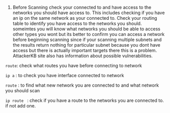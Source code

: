 1. Before Scanning check your connected to and have access to the networks you should have access to. This includes checking if you have an ip on the same network as your connected to. Check your routing table to identify you have access to the networks you should. someimtes you will know what networks you should be able to access other types you wont but its better to confirm you can access a network before beginning scanning since if your scanning multiple subnets and the results return nothing for particular subnet because you dont have access but there is actually important targets there this is a problem. AttackerKB site also has information about possible vulnerabilities.

```route```: check what routes you have before connecting to network

```ip a``` : to check you have interface connected to network

```route``` : to find what new network you are connected to and what network you should scan

```ip route ``` : check if you have a route to the networks you are connected to. if not add one.
